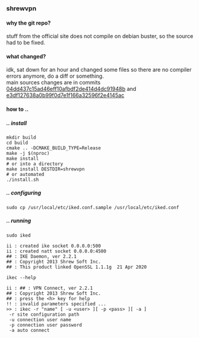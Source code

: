 ### shrewvpn
#### why the git repo?
stuff from the official site does not compile on debian buster, so the source had to be fixed.
#### what changed?
idk, sat down for an hour and changed some files so there are no compiler errors anymore, do a diff or something.<br>
main sources changes are in commits [04dd437c15ad46eff10afbdf2de414d4dc91948b](https://github.com/smthnspcl/sratvpn/commit/04dd437c15ad46eff10afbdf2de414d4dc91948b) and [e3df127638a0b99f0d7e1f166a32596f2e4145ac](https://github.com/smthnspcl/sratvpn/commit/e3df127638a0b99f0d7e1f166a32596f2e4145ac)
#### how to ..
##### .. install
```shell script
mkdir build
cd build
cmake .. -DCMAKE_BUILD_TYPE=Release
make -j $(nproc)
make install
# or into a directory
make install DESTDIR=shrewvpn
# or automated
./install.sh
```
#####  .. configuring
```shell script
sudo cp /usr/local/etc/iked.conf.sample /usr/local/etc/iked.conf
```
##### .. running
```shell script
sudo iked

ii : created ike socket 0.0.0.0:500
ii : created natt socket 0.0.0.0:4500
## : IKE Daemon, ver 2.2.1
## : Copyright 2013 Shrew Soft Inc.
## : This product linked OpenSSL 1.1.1g  21 Apr 2020

ikec --help

ii : ## : VPN Connect, ver 2.2.1
## : Copyright 2013 Shrew Soft Inc.
## : press the <h> key for help
!! : invalid parameters specified ...
>> : ikec -r "name" [ -u <user> ][ -p <pass> ][ -a ]
 -r	site configuration path
 -u	connection user name
 -p	connection user password
 -a	auto connect

```
